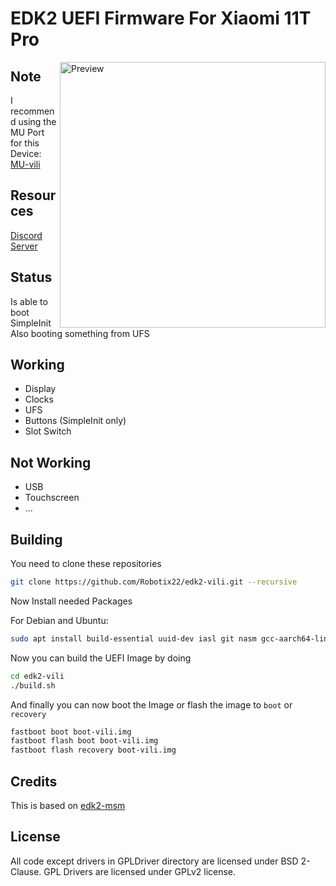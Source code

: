 # EDK2 UEFI Firmware For Xiaomi 11T Pro

<img align="right" src="http://i01.appmifile.com/webfile/globalimg/JenniferK/Product/K3S-black!800x800!85.png" width="425" alt="Preview">

## Note

I recommend using the MU Port for this Device: [MU-vili](https://github.com/Robotix22/MU-vili)

## Resources

[Discord Server](https://discord.gg/Dx2QgMx7Sv)

## Status

Is able to boot SimpleInit Also booting something from UFS

## Working

- Display
- Clocks
- UFS
- Buttons (SimpleInit only)
- Slot Switch

## Not Working

- USB
- Touchscreen
- ...

## Building

You need to clone these repositories 

```bash
git clone https://github.com/Robotix22/edk2-vili.git --recursive
```

Now Install needed Packages

For Debian and Ubuntu:

```bash
sudo apt install build-essential uuid-dev iasl git nasm gcc-aarch64-linux-gnu mkbootimg python3-distutils gettext
```

Now you can build the UEFI Image by doing

```bash
cd edk2-vili
./build.sh
```

And finally you can now boot the Image or flash the image to `boot` or `recovery`

```bash
fastboot boot boot-vili.img
fastboot flash boot boot-vili.img
fastboot flash recovery boot-vili.img
```

## Credits

This is based on [edk2-msm](https://github.com/edk2-porting/edk2-msm)

## License

All code except drivers in GPLDriver directory are licensed under BSD 2-Clause. GPL Drivers are licensed under GPLv2 license.
